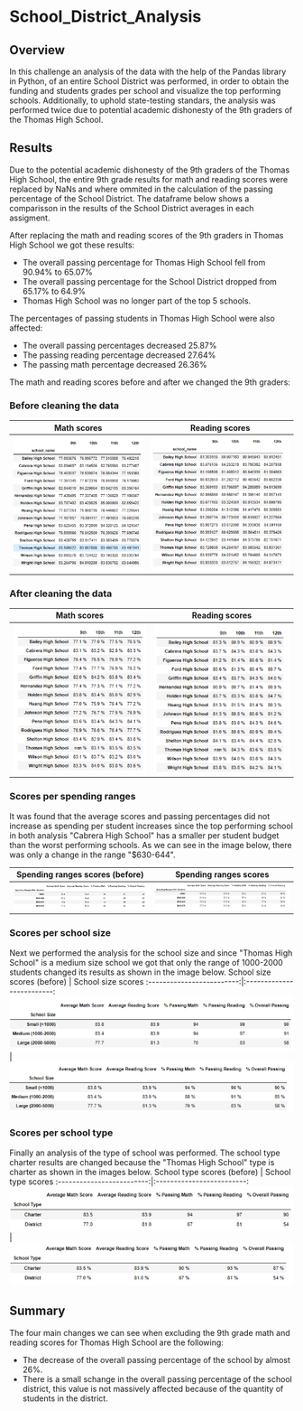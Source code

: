 # School_District_Analysis
## Overview 
In this challenge an analysis of the data with the help of the Pandas library in Python, of an entire School District was performed, in order to obtain the funding and students grades per school and visualize the top performing schools. Additionally, to uphold state-testing standars, the analysis was performed twice due to potential academic dishonesty of the 9th graders of the Thomas High School.

## Results
Due to the potential academic dishonesty of the 9th graders of the Thomas High School, the entire 9th grade results for math and reading scores were replaced by NaNs and where ommited in the calculation of the passing percentage of the School District. The dataframe below shows a comparisson in the results of the School District averages in each assigment.

After replacing the math and reading scores of the 9th graders in Thomas High School we got these results:
* The overall passing percentage for Thomas High School fell from 90.94%  to 65.07%
* The overall passing percentage for the School District dropped from 65.17% to 64.9%
* Thomas High School was no longer part of the top 5 schools.

The percentages of passing students in Thomas High School were also affected:
* The overall passing percentages decreased 25.87%
* The passing reading percentage decreased 27.64%
* The passing math percentage decreased 26.36%

The math and reading scores before and after we changed the 9th graders:
### Before cleaning the data
Math scores   |  Reading scores
:-------------------------:|:-------------------------:
![Math grades](./Resources/math_score_by_grade_before.PNG)    | ![Stocks results in 2018](./Resources/reading_scores_by_grade_before.PNG)

### After cleaning the data
Math scores   |  Reading scores
:-------------------------:|:-------------------------:
![Math grades](./Resources/math_scores_by_grade.PNG)    | ![Stocks results in 2018](./Resources/reading_scores_by_grade.PNG) 

### Scores per spending ranges
It was found that the average scores and passing percentages did not increase as spending per student increases since the top performing school in both analysis "Cabrera High School" has a smaller per student budget than the worst performing schools. As we can see in the image below, there was only a change in the range "$630-644".

Spending ranges scores (before)   |  Spending ranges scores 
:-------------------------:|:-------------------------:
![Math grades](./Resources/spending_ranges_before.PNG)    | ![Stocks results in 2018](./Resources/spending_ranges.PNG) 

### Scores per school size
Next we performed the analysis for the school size and since "Thomas High School" is a medium size school we got that only the range of 1000-2000 students changed its results as shown in the image below.
School size scores (before)   |  School size scores 
:-------------------------:|:-------------------------:
![Math grades](./Resources/school_size_before.PNG)    | ![Stocks results in 2018](./Resources/school_size.PNG)

### Scores per school type
Finally an analysis of the type of school was performed. The school type charter results are changed because the "Thomas High School" type is charter as shown in the images below.
School type scores (before)   |  School type scores 
:-------------------------:|:-------------------------:
![Math grades](./Resources/school_type_before.PNG)    | ![Stocks results in 2018](./Resources/school_type.PNG)

## Summary
The four main changes we can see when excluding the 9th grade math and reading scores for Thomas High School are the following:

* The decrease of the overall passing percentage of the school by almost 26%.
* There is a small schange in the overall passing percentage of the school district, this value is not massively affected because of the quantity of students in the district.
